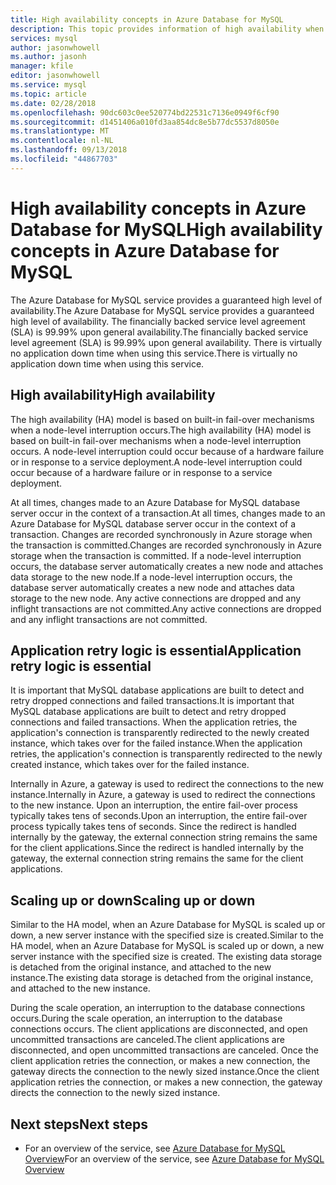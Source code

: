 ```yaml
---
title: High availability concepts in Azure Database for MySQL
description: This topic provides information of high availability when using Azure Database for MySQL
services: mysql
author: jasonwhowell
ms.author: jasonh
manager: kfile
editor: jasonwhowell
ms.service: mysql
ms.topic: article
ms.date: 02/28/2018
ms.openlocfilehash: 90dc603c0ee520774bd22531c7136e0949f6cf90
ms.sourcegitcommit: d1451406a010fd3aa854dc8e5b77dc5537d8050e
ms.translationtype: MT
ms.contentlocale: nl-NL
ms.lasthandoff: 09/13/2018
ms.locfileid: "44867703"
---
```

# <a name="high-availability-concepts-in-azure-database-for-mysql"></a><span data-ttu-id="f440f-103">High availability concepts in Azure Database for MySQL</span><span class="sxs-lookup"><span data-stu-id="f440f-103">High availability concepts in Azure Database for MySQL</span></span>
<span data-ttu-id="f440f-104">The Azure Database for MySQL service provides a guaranteed high level of availability.</span><span class="sxs-lookup"><span data-stu-id="f440f-104">The Azure Database for MySQL service provides a guaranteed high level of availability.</span></span> <span data-ttu-id="f440f-105">The financially backed service level agreement (SLA) is 99.99% upon general availability.</span><span class="sxs-lookup"><span data-stu-id="f440f-105">The financially backed service level agreement (SLA) is 99.99% upon general availability.</span></span> <span data-ttu-id="f440f-106">There is virtually no application down time when using this service.</span><span class="sxs-lookup"><span data-stu-id="f440f-106">There is virtually no application down time when using this service.</span></span>

## <a name="high-availability"></a><span data-ttu-id="f440f-107">High availability</span><span class="sxs-lookup"><span data-stu-id="f440f-107">High availability</span></span>
<span data-ttu-id="f440f-108">The high availability (HA) model is based on built-in fail-over mechanisms when a node-level interruption occurs.</span><span class="sxs-lookup"><span data-stu-id="f440f-108">The high availability (HA) model is based on built-in fail-over mechanisms when a node-level interruption occurs.</span></span> <span data-ttu-id="f440f-109">A node-level interruption could occur because of a hardware failure or in response to a service deployment.</span><span class="sxs-lookup"><span data-stu-id="f440f-109">A node-level interruption could occur because of a hardware failure or in response to a service deployment.</span></span>

<span data-ttu-id="f440f-110">At all times, changes made to an Azure Database for MySQL database server occur in the context of a transaction.</span><span class="sxs-lookup"><span data-stu-id="f440f-110">At all times, changes made to an Azure Database for MySQL database server occur in the context of a transaction.</span></span> <span data-ttu-id="f440f-111">Changes are recorded synchronously in Azure storage when the transaction is committed.</span><span class="sxs-lookup"><span data-stu-id="f440f-111">Changes are recorded synchronously in Azure storage when the transaction is committed.</span></span> <span data-ttu-id="f440f-112">If a node-level interruption occurs, the database server automatically creates a new node and attaches data storage to the new node.</span><span class="sxs-lookup"><span data-stu-id="f440f-112">If a node-level interruption occurs, the database server automatically creates a new node and attaches data storage to the new node.</span></span> <span data-ttu-id="f440f-113">Any active connections are dropped and any inflight transactions are not committed.</span><span class="sxs-lookup"><span data-stu-id="f440f-113">Any active connections are dropped and any inflight transactions are not committed.</span></span>

## <a name="application-retry-logic-is-essential"></a><span data-ttu-id="f440f-114">Application retry logic is essential</span><span class="sxs-lookup"><span data-stu-id="f440f-114">Application retry logic is essential</span></span>
<span data-ttu-id="f440f-115">It is important that MySQL database applications are built to detect and retry dropped connections and failed transactions.</span><span class="sxs-lookup"><span data-stu-id="f440f-115">It is important that MySQL database applications are built to detect and retry dropped connections and failed transactions.</span></span> <span data-ttu-id="f440f-116">When the application retries, the application's connection is transparently redirected to the newly created instance, which takes over for the failed instance.</span><span class="sxs-lookup"><span data-stu-id="f440f-116">When the application retries, the application's connection is transparently redirected to the newly created instance, which takes over for the failed instance.</span></span>

<span data-ttu-id="f440f-117">Internally in Azure, a gateway is used to redirect the connections to the new instance.</span><span class="sxs-lookup"><span data-stu-id="f440f-117">Internally in Azure, a gateway is used to redirect the connections to the new instance.</span></span> <span data-ttu-id="f440f-118">Upon an interruption, the entire fail-over process typically takes tens of seconds.</span><span class="sxs-lookup"><span data-stu-id="f440f-118">Upon an interruption, the entire fail-over process typically takes tens of seconds.</span></span> <span data-ttu-id="f440f-119">Since the redirect is handled internally by the gateway, the external connection string remains the same for the client applications.</span><span class="sxs-lookup"><span data-stu-id="f440f-119">Since the redirect is handled internally by the gateway, the external connection string remains the same for the client applications.</span></span>

## <a name="scaling-up-or-down"></a><span data-ttu-id="f440f-120">Scaling up or down</span><span class="sxs-lookup"><span data-stu-id="f440f-120">Scaling up or down</span></span>
<span data-ttu-id="f440f-121">Similar to the HA model, when an Azure Database for MySQL is scaled up or down, a new server instance with the specified size is created.</span><span class="sxs-lookup"><span data-stu-id="f440f-121">Similar to the HA model, when an Azure Database for MySQL is scaled up or down, a new server instance with the specified size is created.</span></span> <span data-ttu-id="f440f-122">The existing data storage is detached from the original instance, and attached to the new instance.</span><span class="sxs-lookup"><span data-stu-id="f440f-122">The existing data storage is detached from the original instance, and attached to the new instance.</span></span>

<span data-ttu-id="f440f-123">During the scale operation, an interruption to the database connections occurs.</span><span class="sxs-lookup"><span data-stu-id="f440f-123">During the scale operation, an interruption to the database connections occurs.</span></span> <span data-ttu-id="f440f-124">The client applications are disconnected, and open uncommitted transactions are canceled.</span><span class="sxs-lookup"><span data-stu-id="f440f-124">The client applications are disconnected, and open uncommitted transactions are canceled.</span></span> <span data-ttu-id="f440f-125">Once the client application retries the connection, or makes a new connection, the gateway directs the connection to the newly sized instance.</span><span class="sxs-lookup"><span data-stu-id="f440f-125">Once the client application retries the connection, or makes a new connection, the gateway directs the connection to the newly sized instance.</span></span> 

## <a name="next-steps"></a><span data-ttu-id="f440f-126">Next steps</span><span class="sxs-lookup"><span data-stu-id="f440f-126">Next steps</span></span>
- <span data-ttu-id="f440f-127">For an overview of the service, see [Azure Database for MySQL Overview](overview.md)</span><span class="sxs-lookup"><span data-stu-id="f440f-127">For an overview of the service, see [Azure Database for MySQL Overview](overview.md)</span></span>
